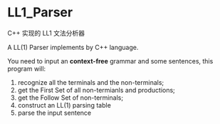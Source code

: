 # LL1_Parser
C++ 实现的 LL1 文法分析器

A LL(1) Parser implements by C++ language.

You need to input an **context-free** grammar and some sentences, this program will:

  1. recognize all the terminals and the non-terminals;
  2. get the First Set of all non-termianls and productions;
  3. get the Follow Set of non-terminals;
  4. construct an LL(1) parsing table
  5. parse the input sentence
